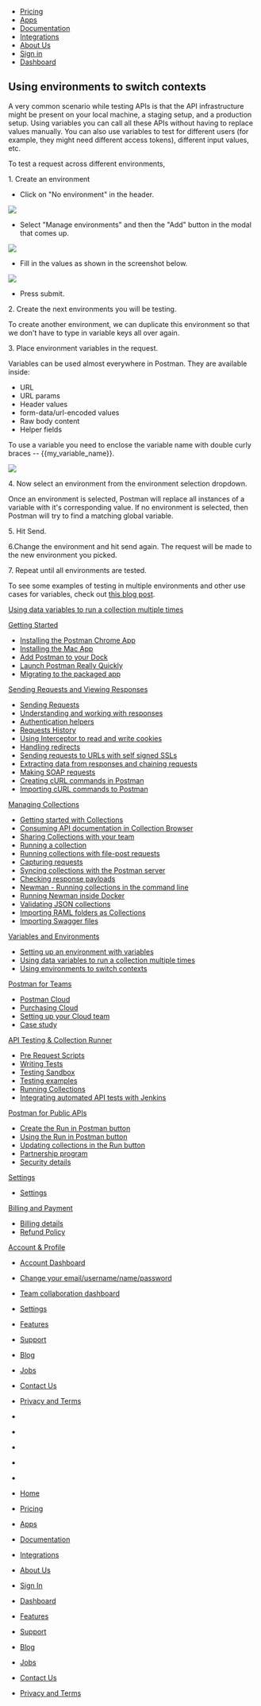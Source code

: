 [][0]

* [Pricing][1]
* [Apps][2]
* [Documentation][3]
* [Integrations][4]
* [About Us][5]
* [Sign in][6]
* [Dashboard][7]

## Using environments to switch contexts

A very common scenario while testing APIs is that the API infrastructure might be present on your local machine, a staging setup, and a production setup. Using variables you can call all these APIs without having to replace values manually. You can also use variables to test for different users (for example, they might need different access tokens), different input values, etc.

To test a request across different environments,

1\. Create an environment

* Click on "No environment" in the header.

[![](../img/v1/docs/test_multi_environments/test_multi_environments_1.png)
][8]
* Select "Manage environments" and then the "Add" button in the modal that comes up.

[![](../img/v1/docs/test_multi_environments/test_multi_environments_2.png)
][9]
* Fill in the values as shown in the screenshot below.

[![](../img/v1/docs/test_multi_environments/test_multi_environments_3.png)
][10]
* Press submit.

2\. Create the next environments you will be testing.

To create another environment, we can duplicate this environment so that we don't have to type in variable keys all over again.

3\. Place environment variables in the request.

Variables can be used almost everywhere in Postman. They are available inside:

* URL
* URL params
* Header values
* form-data/url-encoded values
* Raw body content
* Helper fields

To use a variable you need to enclose the variable name with double curly braces -- {{my\_variable\_name}}.

[![](../img/v1/docs/test_multi_environments/test_multi_environments_4.png)
][11]

4\. Now select an environment from the environment selection dropdown.

Once an environment is selected, Postman will replace all instances of a variable with it's corresponding value. If no environment is selected, then Postman will try to find a matching global variable.

5\. Hit Send.

6.Change the environment and hit send again. The request will be made to the new environment you picked.

7\. Repeat until all environments are tested.

To see some examples of testing in multiple environments and other use cases for variables, check out [this blog post][12].

[Using data variables to run a collection multiple times][13]

[Getting Started][14]

* [Installing the Postman Chrome App
][15]
* [Installing the Mac App
][16]
* [Add Postman to your Dock
][17]
* [Launch Postman Really Quickly
][18]
* [Migrating to the packaged app
][19]

[Sending Requests and Viewing Responses][20]

* [Sending Requests
][21]
* [Understanding and working with responses
][22]
* [Authentication helpers
][23]
* [Requests History 
][24]
* [Using Interceptor to read and write cookies
][25]
* [Handling redirects
][26]
* [Sending requests to URLs with self signed SSLs
][27]
* [Extracting data from responses and chaining requests
][28]
* [Making SOAP requests
][29]
* [Creating cURL commands in Postman
][30]
* [Importing cURL commands to Postman
][31]

[Managing Collections][32]

* [Getting started with Collections
][33]
* [Consuming API documentation in Collection Browser
][34]
* [Sharing Collections with your team
][35]
* [Running a collection
][36]
* [Running collections with file-post requests
][37]
* [Capturing requests
][38]
* [Syncing collections with the Postman server
][39]
* [Checking response payloads
][40]
* [Newman - Running collections in the command line 
][41]
* [Running Newman inside Docker
][42]
* [Validating JSON collections
][43]
* [Importing RAML folders as Collections
][44]
* [Importing Swagger files
][45]

[Variables and Environments][46]

* [Setting up an environment with variables
][47]
* [Using data variables to run a collection multiple times
][13]
* [Using environments to switch contexts
][48]

[Postman for Teams][49]

* [Postman Cloud
][50]
* [Purchasing Cloud
][51]
* [Setting up your Cloud team
][52]
* [Case study
][53]

[API Testing & Collection Runner][54]

* [Pre Request Scripts
][55]
* [Writing Tests
][56]
* [Testing Sandbox
][57]
* [Testing examples
][58]
* [Running Collections
][59]
* [Integrating automated API tests with Jenkins
][60]

[Postman for Public APIs][61]

* [Create the Run in Postman button
][62]
* [Using the Run in Postman button
][63]
* [Updating collections in the Run button
][64]
* [Partnership program
][65]
* [Security details
][66]

[Settings][67]

* [Settings
][68]

[Billing and Payment][69]

* [Billing details
][70]
* [Refund Policy
][71]

[Account & Profile][72]

* [Account Dashboard
][73]
* [Change your email/username/name/password
][74]
* [Team collaboration dashboard
][75]
* [Settings
][68]

* [Features][76]
* [Support][77]
* [Blog][78]
* [Jobs][79]
* [Contact Us][80]
* [Privacy and Terms][81]

* [][82]
* [][83]
* [][84]
* [][85]
* [][86]

* [Home][0]
* [Pricing][1]
* [Apps][2]
* [Documentation][3]
* [Integrations][4]
* [About Us][5]
* [Sign In][6]
* [Dashboard][7]

* [Features][76]
* [Support][77]
* [Blog][78]
* [Jobs][79]
* [Contact Us][80]
* [Privacy and Terms][81]


[0]: /
[1]: /pricing
[2]: /apps
[3]: /docs/
[4]: /integrations
[5]: /about-us
[6]: https://app.getpostman.com/signup?redirect=web
[7]: https://app.getpostman.com/
[8]: ../img/v1/docs/test_multi_environments/test_multi_environments_1.png
[9]: ../img/v1/docs/test_multi_environments/test_multi_environments_2.png
[10]: ../img/v1/docs/test_multi_environments/test_multi_environments_3.png
[11]: ../img/v1/docs/test_multi_environments/test_multi_environments_4.png
[12]: http://blog.getpostman.com/2014/02/20/using-variables-inside-postman-and-collection-runner/
[13]: /docs/multiple_instances
[14]: #collapse-0
[15]: /docs/introduction
[16]: /docs/install_mac
[17]: /docs/launch
[18]: /docs/launch_chrome_quickly
[19]: /docs/migration
[20]: #collapse-1
[21]: /docs/requests
[22]: /docs/responses
[23]: /docs/helpers
[24]: /docs/history
[25]: /docs/interceptor_cookies
[26]: /docs/handling_redirects
[27]: /docs/self_signed_certs
[28]: /docs/chaining_requests
[29]: /docs/soap_requests
[30]: /docs/creating_curl
[31]: /docs/importing_curl
[32]: #collapse-2
[33]: /docs/collections
[34]: /docs/consuming_api_documentation
[35]: /docs/sharing
[36]: /docs/running_collections
[37]: /docs/run_file_post_requests
[38]: /docs/capture
[39]: /docs/sync_overview
[40]: /docs/checking_payload_responses
[41]: /docs/newman_intro
[42]: /docs/newman_in_docker
[43]: /docs/validating_json_collections
[44]: /docs/importing_folders
[45]: /docs/importing_swagger
[46]: #collapse-3
[47]: /docs/environments
[48]: /docs/test_multi_environments
[49]: #collapse-4
[50]: /docs/cloud
[51]: /docs/buying_cloud
[52]: /docs/cloud_team_setup
[53]: http://blog.getpostman.com/2015/12/10/belong-keeps-its-architecture-in-order-with-postman/
[54]: #collapse-5
[55]: /docs/pre_request_scripts
[56]: /docs/writing_tests
[57]: /docs/sandbox
[58]: /docs/testing_examples
[59]: /docs/running_collections-1
[60]: /docs/integrating_with_jenkins
[61]: #collapse-6
[62]: /docs/run_button
[63]: /docs/run_button_ux
[64]: /docs/update_run_button
[65]: /docs/run_partner_prog
[66]: /docs/run_security
[67]: #collapse-7
[68]: /docs/settings
[69]: #collapse-8
[70]: /docs/billing_details
[71]: /refunds
[72]: #collapse-9
[73]: /dashboard
[74]: /dashboard/edit#
[75]: /dashboard/teams
[76]: /apps#changelog
[77]: /support
[78]: http://blog.getpostman.com
[79]: /jobs/
[80]: /contact-us
[81]: /licenses/privacy
[82]: https://twitter.com/postmanclient
[83]: https://www.facebook.com/getpostman
[84]: http://blog.getpostman.com/
[85]: https://plus.google.com/+Getpostman
[86]: https://github.com/postmanlabs